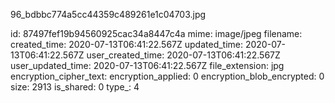 96_bdbbc774a5cc44359c489261e1c04703.jpg

id: 87497fef19b94560925cac34a8447c4a
mime: image/jpeg
filename: 
created_time: 2020-07-13T06:41:22.567Z
updated_time: 2020-07-13T06:41:22.567Z
user_created_time: 2020-07-13T06:41:22.567Z
user_updated_time: 2020-07-13T06:41:22.567Z
file_extension: jpg
encryption_cipher_text: 
encryption_applied: 0
encryption_blob_encrypted: 0
size: 2913
is_shared: 0
type_: 4